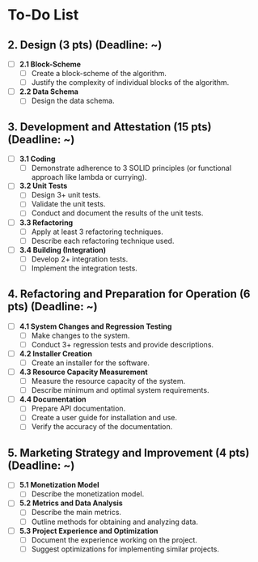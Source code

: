 # To-Do List

## 2. Design (3 pts) (Deadline: ~)
- [ ] **2.1 Block-Scheme**
  - [ ] Create a block-scheme of the algorithm.
  - [ ] Justify the complexity of individual blocks of the algorithm.

- [ ] **2.2 Data Schema**
  - [ ] Design the data schema.

## 3. Development and Attestation (15 pts) (Deadline: ~)
- [ ] **3.1 Coding**
  - [ ] Demonstrate adherence to 3 SOLID principles (or functional approach like lambda or currying).

- [ ] **3.2 Unit Tests**
  - [ ] Design 3+ unit tests.
  - [ ] Validate the unit tests.
  - [ ] Conduct and document the results of the unit tests.

- [ ] **3.3 Refactoring**
  - [ ] Apply at least 3 refactoring techniques.
  - [ ] Describe each refactoring technique used.

- [ ] **3.4 Building (Integration)**
  - [ ] Develop 2+ integration tests.
  - [ ] Implement the integration tests.

## 4. Refactoring and Preparation for Operation (6 pts) (Deadline: ~)
- [ ] **4.1 System Changes and Regression Testing**
  - [ ] Make changes to the system.
  - [ ] Conduct 3+ regression tests and provide descriptions.

- [ ] **4.2 Installer Creation**
  - [ ] Create an installer for the software.

- [ ] **4.3 Resource Capacity Measurement**
  - [ ] Measure the resource capacity of the system.
  - [ ] Describe minimum and optimal system requirements.

- [ ] **4.4 Documentation**
  - [ ] Prepare API documentation.
  - [ ] Create a user guide for installation and use.
  - [ ] Verify the accuracy of the documentation.

## 5. Marketing Strategy and Improvement (4 pts) (Deadline: ~)
- [ ] **5.1 Monetization Model**
  - [ ] Describe the monetization model.

- [ ] **5.2 Metrics and Data Analysis**
  - [ ] Describe the main metrics.
  - [ ] Outline methods for obtaining and analyzing data.

- [ ] **5.3 Project Experience and Optimization**
  - [ ] Document the experience working on the project.
  - [ ] Suggest optimizations for implementing similar projects.
